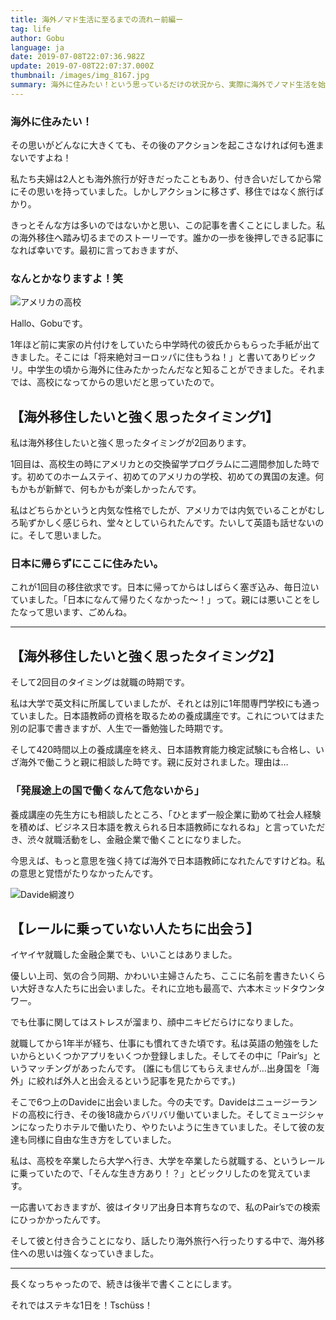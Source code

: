 ```yaml
---
title: 海外ノマド生活に至るまでの流れー前編ー
tag: life
author: Gobu
language: ja
date: 2019-07-08T22:07:36.982Z
update: 2019-07-08T22:07:37.000Z
thumbnail: /images/img_8167.jpg
summary: 海外に住みたい！という思っているだけの状況から、実際に海外でノマド生活を始めるまでのストーリーです。長いのでまずは前半をどうぞ。
---
```

### 海外に住みたい！
その思いがどんなに大きくても、その後のアクションを起こさなければ何も進まないですよね！

私たち夫婦は2人とも海外旅行が好きだったこともあり、付き合いだしてから常にその思いを持っていました。しかしアクションに移さず、移住ではなく旅行ばかり。

きっとそんな方は多いのではないかと思い、この記事を書くことにしました。私の海外移住へ踏み切るまでのストーリーです。誰かの一歩を後押しできる記事になれば幸いです。最初に言っておきますが、

### なんとかなりますよ！笑


![アメリカの高校](/images/maryland-highschool.jpg "アメリカの高校")

Hallo、Gobuです。

1年ほど前に実家の片付けをしていたら中学時代の彼氏からもらった手紙が出てきました。そこには「将来絶対ヨーロッパに住もうね！」と書いてありビックリ。中学生の頃から海外に住みたかったんだなと知ることができました。それまでは、高校になってからの思いだと思っていたので。

## 【海外移住したいと強く思ったタイミング1】
私は海外移住したいと強く思ったタイミングが2回あります。

1回目は、高校生の時にアメリカとの交換留学プログラムに二週間参加した時です。初めてのホームステイ、初めてのアメリカの学校、初めての異国の友達。何もかもが新鮮で、何もかもが楽しかったんです。

私はどちらかというと内気な性格でしたが、アメリカでは内気でいることがむしろ恥ずかしく感じられ、堂々としていられたんです。たいして英語も話せないのに。そして思いました。

### 日本に帰らずにここに住みたい。

これが1回目の移住欲求です。日本に帰ってからはしばらく塞ぎ込み、毎日泣いていました。「日本になんて帰りたくなかった〜！」って。親には悪いことをしたなって思います、ごめんね。

---
## 【海外移住したいと強く思ったタイミング2】
そして2回目のタイミングは就職の時期です。

私は大学で英文科に所属していましたが、それとは別に1年間専門学校にも通っていました。日本語教師の資格を取るための養成講座です。これについてはまた別の記事で書きますが、人生で一番勉強した時期です。

そして420時間以上の養成講座を終え、日本語教育能力検定試験にも合格し、いざ海外で働こうと親に相談した時です。親に反対されました。理由は…

### 「発展途上の国で働くなんて危ないから」

養成講座の先生方にも相談したところ、「ひとまず一般企業に勤めて社会人経験を積めば、ビジネス日本語を教えられる日本語教師になれるね」と言っていただき、渋々就職活動をし、金融企業で働くことになりました。

今思えば、もっと意思を強く持てば海外で日本語教師になれたんですけどね。私の意思と覚悟がたりなかったんです。

![Davide綱渡り](/images/img_6318.jpg "Davide綱渡り")

## 【レールに乗っていない人たちに出会う】
イヤイヤ就職した金融企業でも、いいことはありました。

優しい上司、気の合う同期、かわいい主婦さんたち、ここに名前を書きたいくらい大好きな人たちに出会いました。それに立地も最高で、六本木ミッドタウンタワー。

でも仕事に関してはストレスが溜まり、顔中ニキビだらけになりました。

就職してから1年半が経ち、仕事にも慣れてきた頃です。私は英語の勉強をしたいからといくつかアプリをいくつか登録しました。そしてその中に「Pair’s」というマッチングがあったんです。
(誰にも信じてもらえませんが…出身国を「海外」に絞れば外人と出会えるという記事を見たからです。)

そこで6つ上のDavideに出会いました。今の夫です。Davideはニュージーランドの高校に行き、その後18歳からバリバリ働いていました。そしてミュージシャンになったりホテルで働いたり、やりたいように生きていました。そして彼の友達も同様に自由な生き方をしていました。

私は、高校を卒業したら大学へ行き、大学を卒業したら就職する、というレールに乗っていたので、「そんな生き方あり！？」とビックリしたのを覚えています。

一応書いておきますが、彼はイタリア出身日本育ちなので、私のPair’sでの検索にひっかかったんです。

そして彼と付き合うことになり、話したり海外旅行へ行ったりする中で、海外移住への思いは強くなっていきました。

---

長くなっちゃったので、続きは後半で書くことにします。

それではステキな1日を！Tschüss！
